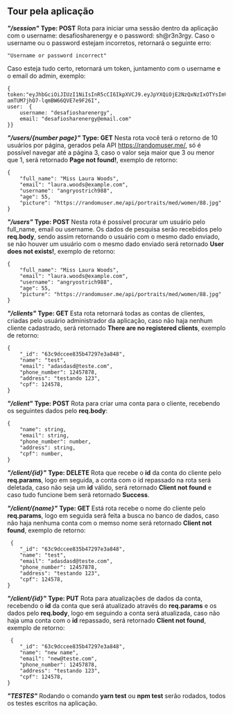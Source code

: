 ﻿##  Tour pela aplicação

***"/session"*** **Type: POST**
Rota para iniciar uma sessão dentro da aplicação com o username:  desafiosharenergy e o password: sh@r3n3rgy.
Caso o username ou o password estejam incorretos, retornará o seguinte erro:

    "Username or password incorrect"
    
Caso esteja tudo certo, retornará um token, juntamento com o username e o email do admin, exemplo:

	{	token:"eyJhbGciOiJIUzI1NiIsInR5cCI6IkpXVCJ9.eyJpYXQiOjE2NzQxNzIxOTYsImV4cCI6MTY3NDE3Mzk5Niwic3ViIjoiNjNjNzYyMjYwNDY5OThlN2E3MWVmYWIwIn0.McZ9BJkK3d6el_-amTUM7jhO7-lqmBW66QVE7e9F26I",
	user:  {
		username: "desafiosharenergy",
		email: "desafiosharenergy@email.com"
	}}
***"/users/{number page}"*** **Type: GET**
Nesta rota você terá o retorno de 10 usuários por página, gerados pela API https://randomuser.me/, só é possível navegar até a página 3, caso o valor seja maior que 3 ou menor que 1, será retornado **Page not found!**, exemplo de retorno:

    {	
	    "full_name": "Miss Laura Woods",
		"email": "laura.woods@example.com",
		"username": "angryostrich988",	
		"age": 55,
		"picture": "https://randomuser.me/api/portraits/med/women/88.jpg"
	}

***"/users"*** **Type: POST**
Nesta rota é possível procurar um usuário pelo full_name, email ou username. Os dados de pesquisa serão recebidos pelo **req.body**, sendo assim retornando o usuário com o mesmo dado enviado, se não houver um usuário com o mesmo dado enviado será retornado **User does not exists!**, exemplo de retorno:

    {	
	    "full_name": "Miss Laura Woods",
		"email": "laura.woods@example.com",
		"username": "angryostrich988",	
		"age": 55,
		"picture": "https://randomuser.me/api/portraits/med/women/88.jpg"
	}

***"/clients"*** **Type: GET**
Esta rota retornará todas as contas de clientes, criadas pelo usuário administrador da aplicação, caso não haja nenhum cliente cadastrado, será retornado **There are no registered clients**, exemplo de retorno:

    {
		"_id": "63c9dccee835b47297e3a848",
		"name": "test",
		"email": "adasdasd@teste.com",
		"phone_number": 12457878,
		"address": "testando 123",
		"cpf": 124578,
	}

***"/client"*** **Type: POST**
Rota para criar uma conta para o cliente, recebendo os seguintes dados pelo **req.body**: 
       
	{
		"name": string,
		"email": string,
		"phone_number": number,
		"address": string,
		"cpf": number,
	}

***"/client/{id}"***  **Type: DELETE**
Rota que recebe o **id** da conta do cliente pelo **req.params**, logo em seguida, a conta com o id repassado na rota será deletada, caso não seja um **id** válido, será retornado **Client not found** e caso tudo funcione bem será retornado **Success**.

***"/client/{name}"*** **Type: GET**
Está rota recebe o nome do cliente pelo **req.params**, logo em seguida será feita a busca no banco de dados, caso não haja nenhuma conta com o memso nome será retornado **Client not found**, exemplo de retorno:

     {
		"_id": "63c9dccee835b47297e3a848",
		"name": "test",
		"email": "adasdasd@teste.com",
		"phone_number": 12457878,
		"address": "testando 123",
		"cpf": 124578,
	}
	
***"/client/{id}"*** **Type: PUT**
Rota para atualizações de dados da conta, recebendo o **id** da conta que será atualizado através do **req.params** e os dados pelo **req.body**, logo em seguindo a conta será atualizada, caso não haja uma conta com o **id** repassado, será retornado **Client not found**, exemplo de retorno:

    
     {
		"_id": "63c9dccee835b47297e3a848",
		"name": "new name",
		"email": "new@teste.com",
		"phone_number": 12457878,
		"address": "testando 123",
		"cpf": 124578,
	}

***"TESTES"*** 
Rodando o comando **yarn test** ou **npm test** serão rodados, todos os testes escritos na aplicação.